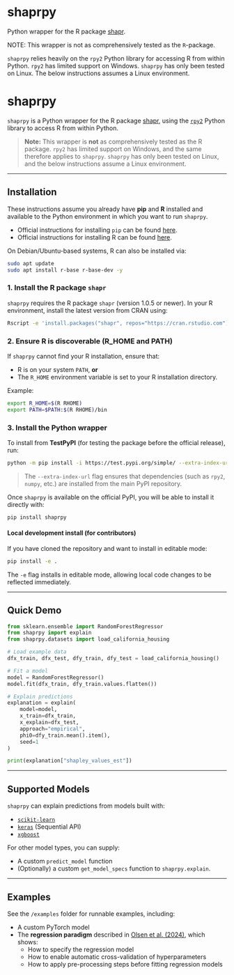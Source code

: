 
# shaprpy

Python wrapper for the R package [shapr](https://github.com/NorskRegnesentral/shapr).

NOTE: This wrapper is not as comprehensively tested as the `R`-package.

`shaprpy` relies heavily on the `rpy2` Python library for accessing R from within Python.
`rpy2` has limited support on Windows. `shaprpy` has only been tested on Linux.
The below instructions assumes a Linux environment.

# shaprpy

`shaprpy` is a Python wrapper for the R package [shapr](https://github.com/NorskRegnesentral/shapr),
using the [`rpy2`](https://rpy2.github.io/) Python library to access R from within Python.

> **Note:** This wrapper is **not** as comprehensively tested as the R package.
> `rpy2` has limited support on Windows, and the same therefore applies to `shaprpy`.
> `shaprpy` has only been tested on Linux, and the below instructions assume a Linux environment.

---

## Installation

These instructions assume you already have **pip** and **R** installed and available to the Python environment in which you want to run `shaprpy`.

- Official instructions for installing `pip` can be found [here](https://pip.pypa.io/en/stable/installation/).
- Official instructions for installing R can be found [here](https://cran.r-project.org/).

On Debian/Ubuntu-based systems, R can also be installed via:
```bash
sudo apt update
sudo apt install r-base r-base-dev -y
```

### 1. Install the R package `shapr`

`shaprpy` requires the R package `shapr` (version 1.0.5 or newer).
In your R environment, install the latest version from CRAN using:

```bash
Rscript -e 'install.packages("shapr", repos="https://cran.rstudio.com")'
```

### 2. Ensure R is discoverable (R_HOME and PATH)

If `shaprpy` cannot find your R installation, ensure that:
- R is on your system `PATH`, **or**
- The `R_HOME` environment variable is set to your R installation directory.

Example:
```bash
export R_HOME=$(R RHOME)
export PATH=$PATH:$(R RHOME)/bin
```

### 3. Install the Python wrapper

To install from **TestPyPI** (for testing the package before the official release), run:

```bash
python -m pip install -i https://test.pypi.org/simple/ --extra-index-url https://pypi.org/simple shaprpy
```

> The `--extra-index-url` flag ensures that dependencies (such as `rpy2`, `numpy`, etc.) are installed from the main PyPI repository.

Once `shaprpy` is available on the official PyPI, you will be able to install it directly with:
```bash
pip install shaprpy
```

#### Local development install (for contributors)
If you have cloned the repository and want to install in editable mode:
```bash
pip install -e .
```
The `-e` flag installs in editable mode, allowing local code changes to be reflected immediately.

---

## Quick Demo

```python
from sklearn.ensemble import RandomForestRegressor
from shaprpy import explain
from shaprpy.datasets import load_california_housing

# Load example data
dfx_train, dfx_test, dfy_train, dfy_test = load_california_housing()

# Fit a model
model = RandomForestRegressor()
model.fit(dfx_train, dfy_train.values.flatten())

# Explain predictions
explanation = explain(
    model=model,
    x_train=dfx_train,
    x_explain=dfx_test,
    approach="empirical",
    phi0=dfy_train.mean().item(),
    seed=1
)

print(explanation["shapley_values_est"])
```

---

## Supported Models

`shaprpy` can explain predictions from models built with:
- [`scikit-learn`](https://scikit-learn.org/)
- [`keras`](https://keras.io/) (Sequential API)
- [`xgboost`](https://xgboost.readthedocs.io/)

For other model types, you can supply:
- A custom `predict_model` function
- (Optionally) a custom `get_model_specs` function
to `shaprpy.explain`.

---

## Examples

See the `/examples` folder for runnable examples, including:
- A custom PyTorch model
- The **regression paradigm** described in [Olsen et al. (2024)](https://link.springer.com/article/10.1007/s10618-024-01016-z),
  which shows:
  - How to specify the regression model
  - How to enable automatic cross-validation of hyperparameters
  - How to apply pre-processing steps before fitting regression models
